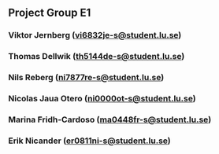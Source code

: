 ## Project Group E1
### Viktor Jernberg (vi6832je-s@student.lu.se)
### Thomas Dellwik (th5144de-s@student.lu.se)
### Nils Reberg (ni7877re-s@student.lu.se)
### Nicolas Jaua Otero (ni0000ot-s@student.lu.se) 
### Marina Fridh-Cardoso (ma0448fr-s@student.lu.se) 
### Erik Nicander (er0811ni-s@student.lu.se)
